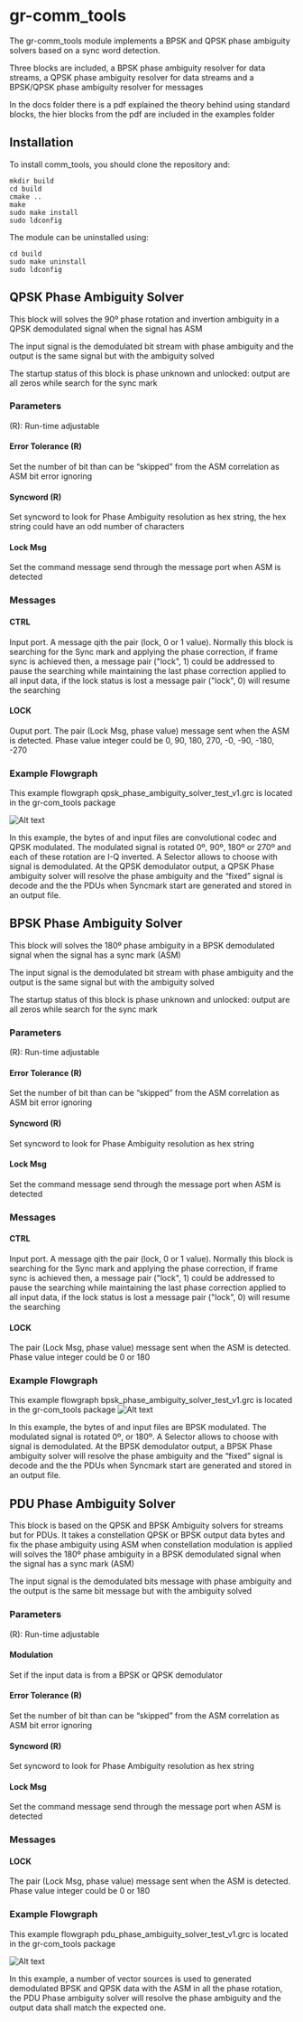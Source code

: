 # gr-comm_tools
The gr-comm_tools module implements a BPSK and QPSK phase ambiguity solvers based on a sync word detection. 

Three blocks are included, a BPSK phase ambiguity resolver for data streams, a QPSK phase ambiguity resolver for data streams and a BPSK/QPSK phase ambiguity resolver for messages

In the docs folder there is a pdf explained the theory behind using standard blocks, the hier blocks from the pdf are included in the examples folder

## Installation
To install comm_tools, you should clone the repository and:
```
mkdir build
cd build
cmake ..
make
sudo make install
sudo ldconfig
```
The module can be uninstalled using:
```
cd build
sudo make uninstall
sudo ldconfig
```
## QPSK Phase Ambiguity Solver
This block will solves the 90º phase rotation and invertion ambiguity in a QPSK demodulated signal when the signal has ASM

The input signal is the demodulated bit stream with phase ambiguity and the output is the same signal but with the ambiguity solved 

The startup status of this block is phase unknown and unlocked: output are all zeros while search for the sync mark 
### Parameters
(R): Run-time adjustable
#### Error Tolerance (R)
Set the number of bit than can be “skipped” from the ASM correlation as ASM bit error ignoring
#### Syncword (R)
Set syncword to look for Phase Ambiguity resolution as hex string, the hex string could have an odd number of characters 
#### Lock Msg
Set the command message send through the message port when ASM is detected

### Messages
#### CTRL
Input port. A message qith the pair (lock, 0 or 1 value). Normally this block is searching for the Sync mark and applying the phase correction, if frame sync is achieved then, a message pair ("lock", 1) could be addressed to pause the searching while maintaining the last phase correction applied to all input data, if the lock status is lost a message pair ("lock", 0) will resume the searching
#### LOCK
Ouput port. The pair (Lock Msg, phase value) message sent when the ASM is detected. Phase value integer could be 0, 90, 180, 270, -0, -90, -180, -270

### Example Flowgraph
This example flowgraph qpsk_phase_ambiguity_solver_test_v1.grc is located in the gr-com_tools package

![Alt text](./images/qpsk_ambiguity_solver.png?raw=true "QPSK Phase Ambiguity Solver Example")
   
In this example, the bytes of and input files are convolutional codec and QPSK modulated. The modulated signal is rotated 0º, 90º, 180º or 270º and each of these rotation are I-Q inverted. A Selector allows to choose with signal is demodulated. At the QPSK demodulator output, a QPSK Phase ambiguity solver will resolve the phase ambiguity and the “fixed” signal is decode and the the PDUs when Syncmark start are generated and stored in an output file.

## BPSK Phase Ambiguity Solver
This block will solves the 180º phase ambiguity in a BPSK demodulated signal when the signal has a sync mark (ASM)

The input signal is the demodulated bit stream with phase ambiguity and the output is the same signal but with the ambiguity solved 

The startup status of this block is phase unknown and unlocked: output are all zeros while search for the sync mark 
### Parameters
(R): Run-time adjustable
#### Error Tolerance (R)
Set the number of bit than can be “skipped” from the ASM correlation as ASM bit error ignoring
#### Syncword (R)
Set syncword to look for Phase Ambiguity resolution as hex string 
#### Lock Msg
Set the command message send through the message port when ASM is detected

### Messages
#### CTRL
Input port. A message qith the pair (lock, 0 or 1 value). Normally this block is searching for the Sync mark and applying the phase correction, if frame sync is achieved then, a message pair ("lock", 1) could be addressed to pause the searching while maintaining the last phase correction applied to all input data, if the lock status is lost a message pair ("lock", 0) will resume the searching
#### LOCK
The pair (Lock Msg, phase value) message sent when the ASM is detected. Phase value integer could be 0 or 180
### Example Flowgraph
This example flowgraph bpsk_phase_ambiguity_solver_test_v1.grc is located in the gr-com_tools package
![Alt text](./images/bpsk_ambiguity_solver.png?raw=true "BPSK Phase Ambiguity Solver Example")

In this example, the bytes of and input files are BPSK modulated. The modulated signal is rotated 0º, or 180º. A Selector allows to choose with signal is demodulated. At the BPSK demodulator output, a BPSK Phase ambiguity solver will resolve the phase ambiguity and the “fixed” signal is decode and the the PDUs when Syncmark start are generated and stored in an output file.

## PDU Phase Ambiguity Solver
This block is based on the QPSK and BPSK Ambiguity solvers for streams but for PDUs. It takes a constellation QPSK or BPSK output data bytes and fix the phase ambiguity using ASM when constellation modulation is applied  will solves the 180º phase ambiguity in a BPSK demodulated signal when the signal has a sync mark (ASM)

The input signal is the demodulated bits message with phase ambiguity and the output is the same bit message but with the ambiguity solved 
### Parameters
(R): Run-time adjustable
#### Modulation
Set if the input data is from a BPSK or QPSK demodulator
#### Error Tolerance (R)
Set the number of bit than can be “skipped” from the ASM correlation as ASM bit error ignoring
#### Syncword (R)
Set syncword to look for Phase Ambiguity resolution as hex string 
#### Lock Msg
Set the command message send through the message port when ASM is detected

### Messages
#### LOCK
The pair (Lock Msg, phase value) message sent when the ASM is detected. Phase value integer could be 0 or 180
### Example Flowgraph
This example flowgraph pdu_phase_ambiguity_solver_test_v1.grc is located in the gr-com_tools package

![Alt text](./images/pdu_ambiguity_solver.png?raw=true "PDU Phase Ambiguity Solver Example")

In this example, a number of vector sources is used to generated demodulated BPSK and QPSK data with the ASM in all the phase rotation, the PDU Phase ambiguity solver will resolve the phase ambiguity and the output data shall match the expected one.
